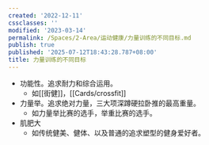 ```yaml
---
created: '2022-12-11'
cssclasses: ''
modified: '2023-03-14'
permalink: /Spaces/2-Area/运动健康/力量训练的不同目标.md
publish: true
published: '2025-07-12T18:43:28.787+08:00'
title: 力量训练的不同目标
---
```

- 功能性。追求耐力和综合运用。
	- 如[[街健]]，[[Cards/crossfit]]
- 力量举。追求绝对力量，三大项深蹲硬拉卧推的最高重量。
	- 如力量举比赛的选手，举重比赛的选手。
- 肌肥大
	- 如传统健美、健体、以及普通的追求塑型的健身爱好者。
